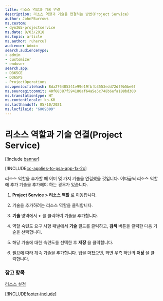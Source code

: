 ```yaml
---
title: 리소스 역할과 기술 연결
description: 리소스 역할과 기술을 연결하는 방법(Project Service)
author: JohnPBurrows
ms.custom:
- dyn365-projectservice
ms.date: 8/03/2018
ms.topic: article
ms.author: ruhercul
audience: Admin
search.audienceType:
- admin
- customizer
- enduser
search.app:
- D365CE
- D365PS
- ProjectOperations
ms.openlocfilehash: 8da276405341e99e19fbfb3553edd72df9b5be6f
ms.sourcegitcommit: 40f68387f594180af64a5e5c748b6efa188bd300
ms.translationtype: HT
ms.contentlocale: ko-KR
ms.lasthandoff: 05/10/2021
ms.locfileid: "6009309"
---
```

# <a name="associate-skills-with-resource-roles-project-service"></a>리소스 역할과 기술 연결(Project Service)

[!include [banner](../includes/psa-now-project-operations.md)]

[!INCLUDE[cc-applies-to-psa-app-1x-2x](../includes/cc-applies-to-psa-app-1x-2x.md)]

리소스 역할을 추가할 때 이미 몇 가지 기술을 연결했을 것입니다. 이따금씩 리소스 역할에 추가 기술을 추가해야 하는 경우가 있습니다.  
  
1.  **Project Service > 리소스 역할** 로 이동합니다.  
  
2.  기술을 추가하려는 리소스 역할을 클릭합니다.  
  
3.  **기술** 영역에서 **+** 를 클릭하여 기술을 추가합니다.  
  
4.  역할 숙련도 요구 사항 패널에서 **기술** 필드를 클릭하고, **검색** 버튼을 클릭한 다음 기술을 선택합니다.  
  
5.  해당 기술에 대한 숙련도를 선택한 후 **저장** 을 클릭합니다.  
  
6.  필요에 따라 계속 기술을 추가합니다. 업을 마쳤으면, 화면 우측 하단의 **저장** 을 클릭합니다.  
  
### <a name="see-also"></a>참고 항목  
 [리소스 설정](../psa/set-up-resources.md)


[!INCLUDE[footer-include](../includes/footer-banner.md)]